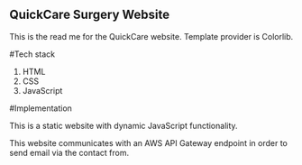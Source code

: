 ## QuickCare Surgery Website 

This is the read me for the QuickCare website. Template provider is Colorlib.

#Tech stack
1. HTML
2. CSS
3. JavaScript

#Implementation

This is a static website with dynamic JavaScript functionality. 

This website communicates with an AWS API Gateway endpoint in order to send email via the contact from.

